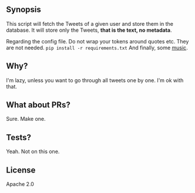 ## Synopsis

This script will fetch the Tweets of a given user and store them in the database. It will store only the Tweets, **that is the text, no metadata**.

Regarding the config file. Do not wrap your tokens around quotes etc. They are not needed.
`pip install -r requirements.txt`
And finally, some [music](https://www.youtube.com/watch?v=VSnCKhRGu3w).

## Why?

I'm lazy, unless you want to go through all tweets one by one. I'm ok with that.

## What about PRs?

Sure. Make one.

## Tests?

Yeah. Not on this one.

## License

Apache 2.0
